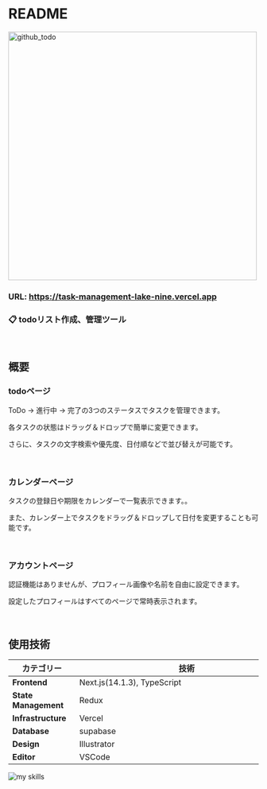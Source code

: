 # README

<img width="500" alt="github_todo" src="https://github.com/user-attachments/assets/82d31e60-a870-42dc-a6cd-4fd1381a5ad9" />

### URL: https://task-management-lake-nine.vercel.app

### 📋 todoリスト作成、管理ツール
<br>

## 概要

### todoページ

ToDo → 進行中 → 完了の3つのステータスでタスクを管理できます。

各タスクの状態はドラッグ＆ドロップで簡単に変更できます。

さらに、タスクの文字検索や優先度、日付順などで並び替えが可能です。

<br>

### カレンダーページ

タスクの登録日や期限をカレンダーで一覧表示できます。。

また、カレンダー上でタスクをドラッグ＆ドロップして日付を変更することも可能です。

<br>

### アカウントページ

認証機能はありませんが、プロフィール画像や名前を自由に設定できます。

設定したプロフィールはすべてのページで常時表示されます。

<br>

## 使用技術
| カテゴリー　　            | 技術　　　　　　　　　　　　　　　　　　　　　　　　　　   |
|---------------------|------------------- |
| **Frontend**       | Next.js(14.1.3), TypeScript  |
| **State Management**　| Redux              |
| **Infrastructure** | Vercel     　　　　　 |
| **Database**       | supabase            |
| **Design**         | Illustrator         |
| **Editor**         | VSCode              |
<img alt="my skills" src="https://skillicons.dev/icons?theme=dark&perline=7&i=html,css,scss,ts,react,next,redux,vercel,supabase,illustrator,svg,vscode,github" />
